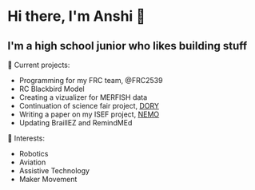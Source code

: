 # Hi there, I'm Anshi 👋
## I'm a high school junior who likes building stuff

🔭 Current projects:
  - Programming for my FRC team, @FRC2539
  - RC Blackbird Model
  - Creating a vizualizer for MERFISH data  
  - Continuation of science fair project, [DORY](https://github.com/li-pearl/dory)
  - Writing a paper on my ISEF project, [NEMO](https://github.com/li-pearl/nemo)
  - Updating BraillEZ and RemindMEd


🌱 Interests:
  - Robotics
  - Aviation
  - Assistive Technology
  - Maker Movement
  
<!--
**li-pearl/li-pearl** is a ✨ _special_ ✨ repository because its `README.md` (this file) appears on your GitHub profile.

Here are some ideas to get you started:

- 🔭 I’m currently working on ...
- 🌱 I’m currently learning ...
- 👯 I’m looking to collaborate on ...
- 🤔 I’m looking for help with ...
- 💬 Ask me about ...
- 📫 How to reach me: ...
- 😄 Pronouns: ...
- ⚡ Fun fact: ...
-->
